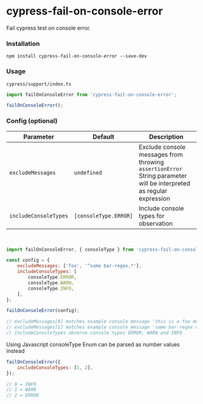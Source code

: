 # cypress-fail-on-console-error

Fail cypress test on console error.

### Installation

```
npm install cypress-fail-on-console-error --save-dev
```

### Usage

`cypress/support/index.ts`

```js
import failOnConsoleError from 'cypress-fail-on-console-error';

failOnConsoleError();
```

### Config (optional)

| Parameter             | Default               | Description                                                                                                               |
| --------------------- | --------------------- | ------------------------------------------------------------------------------------------------------------------------- |
| `excludeMessages`     | `undefined`           | Exclude console messages from throwing `assertionError` <br /> String parameter will be interpreted as regular expression |
| `includeConsoleTypes` | `[consoleType.ERROR]` | Include console types for observation                                                                                     |

<br/>

<!-- prettier-ignore -->
```js
import failOnConsoleError, { consoleType } from 'cypress-fail-on-console-error';

const config = {
    excludeMessages: ['foo', '^some bar-regex.*'],
    includeConsoleTypes: [
        consoleType.ERROR,
        consoleType.WARN,
        consoleType.INFO,
    ],
};

failOnConsoleError(config);

// excludeMessages[0] matches example console message 'this is a foo message'
// excludeMessages[1] matches example console message 'some bar-regex message'
// includeConsoleTypes observe console types ERROR, WARN and INFO
```

Using Javascript consoleType Enum can be parsed as number values instead

```js
failOnConsoleError({
    includeConsoleTypes: [1, 2],
});

// 0 = INFO
// 1 = WARN
// 2 = ERROR
```
